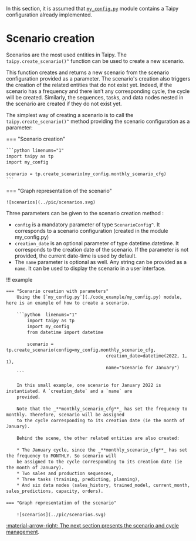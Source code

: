 In this section, it is assumed that <a href="./code_example/my_config.py" download>`my_config.py`</a>
module contains a Taipy configuration already implemented.

# Scenario creation
Scenarios are the most used entities in Taipy. The `taipy.create_scenario()^` function can be used to create a new
scenario.

This function creates and returns a new scenario from the scenario configuration provided as a parameter. The
scenario's creation also triggers the creation of the related entities that do not exist yet. Indeed, if the
scenario has a frequency and there isn’t any corresponding cycle, the cycle will be created. Similarly, the
sequences, tasks, and data nodes nested in the scenario are created if they do not exist yet.

The simplest way of creating a scenario is to call the `taipy.create_scenario()^` method providing the scenario
configuration as a parameter:

=== "Scenario creation"

    ```python linenums="1"
    import taipy as tp
    import my_config

    scenario = tp.create_scenario(my_config.monthly_scenario_cfg)
    ```

=== "Graph representation of the scenario"

    ![scenarios](../pic/scenarios.svg)


Three parameters can be given to the scenario creation method :

-   `config` is a mandatory parameter of type `ScenarioConfig^`. It corresponds to a scenario configuration (created
    in the module my_config.py)
-   `creation_date` is an optional parameter of type datetime.datetime. It corresponds to the creation date of
    the scenario. If the parameter is not provided, the current date-time is used by default.
-   The `name` parameter is optional as well. Any string can be provided as a `name`. It can be used to display
    the scenario in a user interface.

!!! example

    === "Scenario creation with parameters"
        Using the [`my_config.py`](./code_example/my_config.py) module, here is an example of how to create a scenario.

        ```python  linenums="1"
            import taipy as tp
            import my_config
            from datetime import datetime

            scenario = tp.create_scenario(config=my_config.monthly_scenario_cfg,
                                          creation_date=datetime(2022, 1, 1),
                                          name="Scenario for January")
        ```

        In this small example, one scenario for January 2022 is instantiated. A `creation_date` and a `name` are
        provided.

        Note that the _**monthly_scenario_cfg**_ has set the frequency to monthly. Therefore, scenario will be assigned
        to the cycle corresponding to its creation date (ie the month of January).

        Behind the scene, the other related entities are also created:

        * The January cycle, since the _**monthly_scenario_cfg**_ has set the frequency to MONTHLY. So scenario will
        be assigned to the cycle corresponding to its creation date (ie the month of January).
        * Two sales and production sequences,
        * Three tasks (training, predicting, planning),
        * And six data nodes (sales_history, trained_model, current_month, sales_predictions, capacity, orders).

    === "Graph representation of the scenario"

        ![scenarios](../pic/scenarios.svg)

[:material-arrow-right: The next section presents the scenario and cycle management](scenario-cycle-mgt.md).
